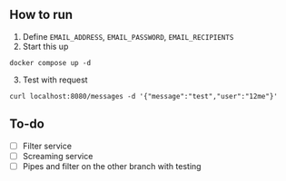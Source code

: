 ## How to run
1. Define `EMAIL_ADDRESS`, `EMAIL_PASSWORD`, `EMAIL_RECIPIENTS`
2. Start this up
```
docker compose up -d
```
3. Test with request
```
curl localhost:8080/messages -d '{"message":"test","user":"12me"}'
```

## To-do
- [ ] Filter service
- [ ] Screaming service
- [ ] Pipes and filter on the other branch with testing